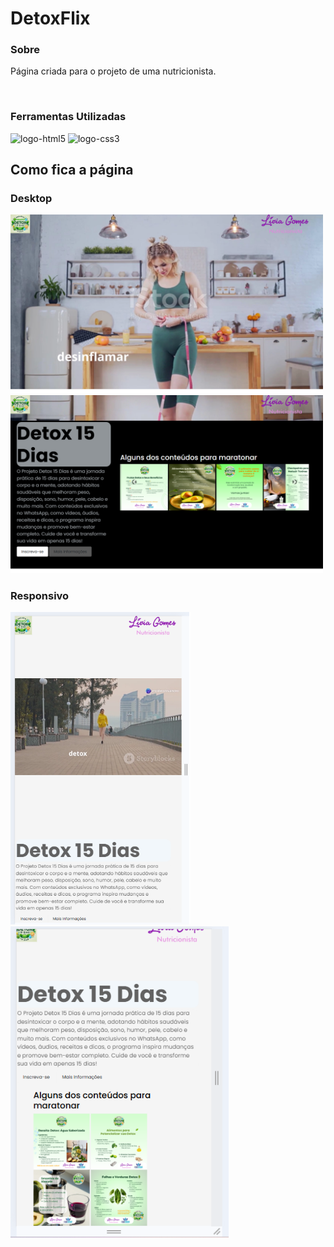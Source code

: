 <h1>DetoxFlix</h1>

<h3>Sobre</h3>
<p>Página criada para o projeto de uma nutricionista.</p>
<br>
<h3>Ferramentas Utilizadas</h3>
<img src="https://img.shields.io/badge/HTML5-E34F26?style=for-the-badge&logo=html5&logoColor=white" alt="logo-html5">
<img src="https://img.shields.io/badge/CSS3-1572B6?style=for-the-badge&logo=css3&logoColor=white" alt="logo-css3">
<br>
<h2>Como fica a página</h2>
<h3>Desktop</h3>
<img src="https://github.com/EvandroJMoreira/DetoxFlix/blob/main/img/print01.png?raw=true" width=500px> <img src="https://github.com/EvandroJMoreira/DetoxFlix/blob/main/img/print02.png?raw=true" width=500px>
<h3>Responsivo</h3>
<img src="https://github.com/EvandroJMoreira/DetoxFlix/blob/main/img/print03.png?raw=true" height=500px> <img src="https://github.com/EvandroJMoreira/DetoxFlix/blob/main/img/print04.png?raw=true" height=500px>
